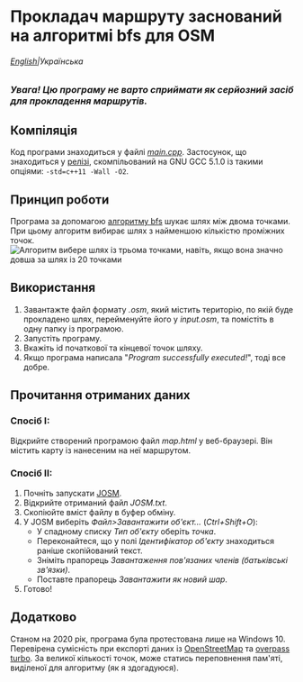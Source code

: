 # Прокладач маршруту заснований на алгоритмі bfs для OSM
###### [English](https://github.com/hahaslav/osm-bfs/blob/master/README.md)|Українська
### ***Увага! Цю програму не варто сприймати як серйозний засіб для прокладення маршрутів.***
## Компіляція
Код програми знаходиться у файлі *[main.cpp](https://github.com/hahaslav/osm-bfs/blob/master/main.cpp)*. Застосунок, що знаходиться у [релізі](https://github.com/hahaslav/osm-bfs/releases/latest), скомпільований на GNU GCC 5.1.0 із такими опціями: `-std=c++11 -Wall -O2`.
## Принцип роботи
Програма за допомагою [алгоритму bfs](https://uk.wikipedia.org/wiki/%D0%9F%D0%BE%D1%88%D1%83%D0%BA_%D1%83_%D1%88%D0%B8%D1%80%D0%B8%D0%BD%D1%83) шукає шлях між двома точками. При цьому алгоритм вибирає шлях з найменшою кількістю проміжних точок.
![Алгоритм вибере шлях із трьома точками, навіть, якщо вона значно довша за шлях із 20 точками](https://i.imgur.com/Cng2XGt.png)
## Використання
1. Завантажте файл формату *.osm*, який містить територію, по якій буде прокладено шлях, перейменуйте його у *input.osm*, та помістіть в одну папку із програмою.
2. Запустіть програму.
3. Вкажіть id початкової та кінцевої точок шляху.
4. Якщо програма написала "*Program successfully executed!*", тоді все добре.
## Прочитання отриманих даних
### Спосіб **I**:
Відкрийте створений програмою файл *map.html* у веб-браузері. Він містить карту із нанесеним на неї маршрутом.
### Спосіб **II**:
1. Почніть запускати [JOSM](https://josm.openstreetmap.de).
2. Відкрийте отриманий файл *JOSM.txt*.
3. Скопіюйте вміст файлу в буфер обміну.
4. У JOSM виберіть *Файл>Завантажити об'єкт...* (*Ctrl+Shift+O*):
    * У спадному списку *Тип об'єкту* оберіть *точка*.
    * Переконайтеся, що у полі *Ідентифікатор об'єкту* знаходиться раніше скопійований текст.
    * Зніміть прапорець *Завантаження пов'язаних членів (батьківські зв'язки)*.
    * Поставте прапорець *Завантажити як новий шар*.
5. Готово!
## Додатково
Станом на 2020 рік, програма була протестована лише на Windows 10. Перевірена сумісність при експорті даних із [OpenStreetMap](https://www.openstreetmap.org) та [overpass turbo](https://overpass-turbo.eu/). За великої кількості точок, може статись переповнення пам'яті, виділеної для алгоритму (як я здогадуюся).

